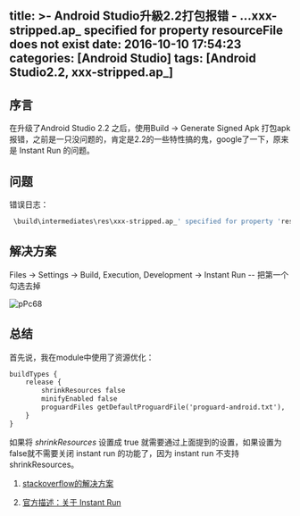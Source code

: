 title: >-
  Android Studio升級2.2打包报错 - ...xxx-stripped.ap_ specified for property
  resourceFile does not exist
date: 2016-10-10 17:54:23
categories: [Android Studio]
tags: [Android Studio2.2, xxx-stripped.ap_]
---

## 序言

在升级了Android Studio 2.2 之后，使用Build -> Generate Signed Apk 打包apk报错，之前是一只没问题的，肯定是2.2的一些特性搞的鬼，google了一下，原来是 Instant Run 的问题。

## 问题

错误日志：

``` bash
 \build\intermediates\res\xxx-stripped.ap_' specified for property 'resourceFile' does not exist
```

<!-- more -->

## 解决方案

Files -> Settings -> Build, Execution, Development -> Instant Run -- 把第一个勾选去掉

![pPc68](http://i.stack.imgur.com/pPc68.png)

## 总结

首先说，我在module中使用了资源优化：

``` xml
buildTypes {
    release {
        shrinkResources false
        minifyEnabled false
        proguardFiles getDefaultProguardFile('proguard-android.txt'), 'proguard-rules.pro'
    }
}
```

如果将 _shrinkResources_ 设置成 true 就需要通过上面提到的设置，如果设置为false就不需要关闭 instant run 的功能了，因为 instant run 不支持 shrinkResources。

1. [stackoverflow的解决方案](http://stackoverflow.com/questions/36540676/build-intermediates-res-resources-anzhi-debug-stripped-ap-specified-for-prope)

2. [官方描述：关于 Instant Run](http://tools.android.com/tech-docs/instant-run)